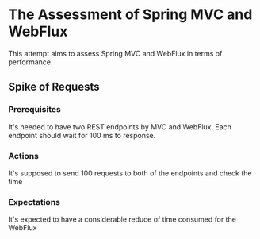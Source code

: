 # The Assessment of Spring MVC and WebFlux
This attempt aims to assess Spring MVC and WebFlux in terms of performance.

## Spike of Requests
### Prerequisites
It's needed to have two REST endpoints by MVC and WebFlux. Each endpoint should wait for 100 ms to response.
### Actions
It's supposed to send 100 requests to both of the endpoints and check the time
### Expectations
It's expected to have a considerable reduce of time consumed for the WebFlux